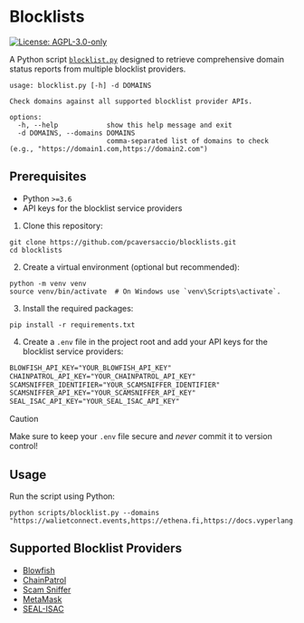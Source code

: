 # Blocklists

[![License: AGPL-3.0-only](https://img.shields.io/badge/License-AGPL--3.0--only-blue)](https://www.gnu.org/licenses/agpl-3.0)

A Python script [`blocklist.py`](./scripts/blocklist.py) designed to retrieve comprehensive domain status reports from multiple blocklist providers.

```console
usage: blocklist.py [-h] -d DOMAINS

Check domains against all supported blocklist provider APIs.

options:
  -h, --help            show this help message and exit
  -d DOMAINS, --domains DOMAINS
                        comma-separated list of domains to check (e.g., "https://domain1.com,https://domain2.com")
```

## Prerequisites

- Python `>=3.6`
- API keys for the blocklist service providers

1. Clone this repository:

```console
git clone https://github.com/pcaversaccio/blocklists.git
cd blocklists
```

2. Create a virtual environment (optional but recommended):

```console
python -m venv venv
source venv/bin/activate  # On Windows use `venv\Scripts\activate`.
```

3. Install the required packages:

```console
pip install -r requirements.txt
```

4. Create a `.env` file in the project root and add your API keys for the blocklist service providers:

```txt
BLOWFISH_API_KEY="YOUR_BLOWFISH_API_KEY"
CHAINPATROL_API_KEY="YOUR_CHAINPATROL_API_KEY"
SCAMSNIFFER_IDENTIFIER="YOUR_SCAMSNIFFER_IDENTIFIER"
SCAMSNIFFER_API_KEY="YOUR_SCAMSNIFFER_API_KEY"
SEAL_ISAC_API_KEY="YOUR_SEAL_ISAC_API_KEY" 
```

> [!CAUTION]
> Make sure to keep your `.env` file secure and _never_ commit it to version control!

## Usage

Run the script using Python:

```console
python scripts/blocklist.py --domains "https://walietconnect.events,https://ethena.fi,https://docs.vyperlang.org/en/stable/"
```

## Supported Blocklist Providers

- [Blowfish](https://blowfish.xyz)
- [ChainPatrol](https://chainpatrol.io)
- [Scam Sniffer](https://www.scamsniffer.io)
- [MetaMask](https://github.com/MetaMask/eth-phishing-detect)
- [SEAL-ISAC](https://isac.securityalliance.org)
